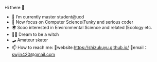 Hi there 👋


- 🔭 I’m currently master student@ucd
- 🌱 Now focus on Computer Science(Funky and serious coder
- 🌍 Sooo interested in Environmental Science and related (Ecology etc.
- 🧙‍♀️ Dream to be a witch
- 🛹 Amateur skater
- 📫 How to reach me: 🔮website:https://shizukuyu.github.io/ 📧email：swjin420@gmail.com


